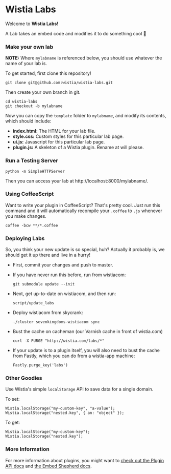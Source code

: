 # Wistia Labs

Welcome to **Wistia Labs!** 

A Lab takes an embed code and modifies it to do something cool :punch:


### Make your own lab

**NOTE:** Where `mylabname` is referenced below, you should use whatever 
the name of your lab is.

To get started, first clone this repository!

    git clone git@github.com:wistia/wistia-labs.git

Then create your own branch in git.

    cd wistia-labs
    git checkout -b mylabname

Now you can copy the `template` folder to `mylabname`, and 
modify its contents, which should include:

- __index.html:__ The HTML for your lab file.
- __style.css:__ Custom styles for this particular lab page.
- __ui.js:__ Javascript for this particular lab page.
- __plugin.js:__ A skeleton of a Wistia plugin. Rename at will please.


### Run a Testing Server

    python -m SimpleHTTPServer

Then you can access your lab at http://localhost:8000/mylabname/.


### Using CoffeeScript

Want to write your plugin in CoffeeScript? That's pretty cool.
Just run this command and it will automatically recompile your `.coffee` to
`.js` whenever you make changes.

    coffee -bcw **/*.coffee


### Deploying Labs

So, you think your new update is so special, huh? Actually it probably is, we
should get it up there and live in a hurry!

* First, commit your changes and push to master.
* If you have never run this before, run from wistiacom:

    `git submodule update --init`

* Next, get up-to-date on wistiacom, and then run:

    `script/update_labs`

* Deploy wistiacom from skycrank:

    `./cluster sevenkingdoms-wistiacom sync`

* Bust the cache on cacheman (our Varnish cache in front of wistia.com)

    `curl -X PURGE "http://wistia.com/labs/*"`

* If your update is to a plugin itself, you will also need to bust the cache
  from Fastly, which you can do from a wistia-app machine:

    `Fastly.purge_key('labs')`

### Other Goodies

Use Wistia's simple `localStorage` API to save data for a single domain.

To set:

    Wistia.localStorage("my-custom-key", "a-value");
    Wistia.localStorage("nested.key", { an: "object" });

To get:

    Wistia.localStorage("my-custom-key");
    Wistia.localStorage("nested.key");


### More Information

For more information about plugins, you might want to [check out 
the Plugin API docs](http://wistia.com/doc/plugin-api) and 
[the Embed Shepherd docs](http://wistia.com/doc/embed-shepherd).
